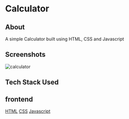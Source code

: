 # Calculator

## About

A simple Calculator built using HTML, CSS and Javascript

## Screenshots

![calculator](https://user-images.githubusercontent.com/77545230/192601226-006e076a-72bc-4390-96a8-a944eb79af52.png)

## Tech Stack Used

## frontend

[HTML](https://img.shields.io/badge/html5%20-%23E34F26.svg?&style=for-the-badge&logo=html5&logoColor=white")
[CSS](https://img.shields.io/badge/css3%20-%231572B6.svg?&style=for-the-badge&logo=css3&logoColor=white)
[Javascript](https://img.shields.io/badge/javascript%20-%23323330.svg?&style=for-the-badge&logo=javascript&logoColor=%23F7DF1E)
